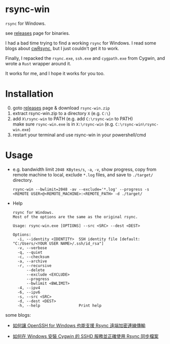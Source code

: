 # rsync-win

`rsync` for Windows.

see [releases](https://github.com/rn7s2/rsync-win/releases) page for binaries.

I had a bad time trying to find a working `rsync` for Windows. I read some blogs about [cwRsync](https://www.itefix.net/cwrsync), but I just couldn't get it to work.

Finally, I repacked the `rsync.exe`, `ssh.exe` and `cygpath.exe` from Cygwin, and wrote a `Rust` wrapper around it.

It works for me, and I hope it works for you too.

# Installation

0. goto [releases](https://github.com/rn7s2/rsync-win/releases) page & download `rsync-win.zip`
1. extract rsync-win.zip to a directory `X` (e.g. `C:\`)
2. add `X\rsync-win` to PATH (e.g. add `C:\rsync-win` to PATH) \
   make sure `rsync-win.exe` is in `X:\rsync-win` (e.g. `C:\rsync-win\rsync-win.exe`)
3. restart your terminal and use rsync-win in your powershell/cmd

# Usage

- e.g. bandwidth limit `2048 KBytes/s`, `-a`, `-v`, show progress, copy from remote machine to local, exclude `*.log` files, and save to `./target/` directory.

  ```
  rsync-win --bwlimit=2048 -av --exclude='*.log' --progress -s <REMOTE USER>@<REMOTE_MACHINE>:<REMOTE_PATH> -d ./target/
  ```

- Help

  ```
  rsync for Windows.
  Most of the options are the same as the original rsync.

  Usage: rsync-win.exe [OPTIONS] --src <SRC> --dest <DEST>

  Options:
    -i, --identity <IDENTITY>  SSH identity file [default: "C:/Users/<YOUR USER NAME>/.ssh/id_rsa"]
    -v, --verbose
    -q, --quiet
    -c, --checksum
    -a, --archive
    -r, --recursive
        --delete
        --exclude <EXCLUDE>
        --progress
        --bwlimit <BWLIMIT>
    -4, --ipv4
    -6, --ipv6
    -s, --src <SRC>
    -d, --dest <DEST>
    -h, --help                 Print help
  ```

some blogs:

- [如何讓 OpenSSH for Windows 也能支援 Rsync 遠端加密連線傳輸](https://blog.miniasp.com/post/2021/12/15/How-to-use-Rsync-with-OpenSSH-for-Windows)

- [如何在 Windows 安裝 Cygwin 的 SSHD 服務並正確使用 Rsync 同步檔案](https://blog.miniasp.com/post/2021/12/13/How-to-use-Cygwin-cygsshd-and-rsync-in-Windows)
